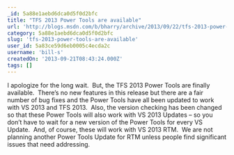 ```yaml
---
_id: 5a88e1aebd6dca0d5f0d2bfc
title: "TFS 2013 Power Tools are available"
url: 'http://blogs.msdn.com/b/bharry/archive/2013/09/22/tfs-2013-power-tools-are-available.aspx'
category: 5a88e1aebd6dca0d5f0d2bfc
slug: 'tfs-2013-power-tools-are-available'
user_id: 5a83ce59d6eb0005c4ecda2c
username: 'bill-s'
createdOn: '2013-09-21T08:43:24.000Z'
tags: []
---
```


I apologize for the long wait.  But, the TFS 2013 Power Tools are finally available.  There’s no new features in this release but there are a fair number of bug fixes and the Power Tools have all been updated to work with VS 2013 and TFS 2013.  Also, the version checking has been changed so that these Power Tools will also work with VS 2013 Updates – so you don’t have to wait for a new version of the Power Tools for every VS Update.  And, of course, these will work with VS 2013 RTM.  We are not planning another Power Tools Update for RTM unless people find significant issues that need addressing.
